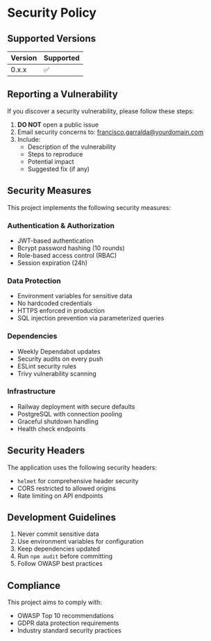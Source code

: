 # Security Policy

## Supported Versions

| Version | Supported          |
| ------- | ------------------ |
| 0.x.x   | :white_check_mark: |

## Reporting a Vulnerability

If you discover a security vulnerability, please follow these steps:

1. **DO NOT** open a public issue
2. Email security concerns to: francisco.garralda@yourdomain.com
3. Include:
   - Description of the vulnerability
   - Steps to reproduce
   - Potential impact
   - Suggested fix (if any)

## Security Measures

This project implements the following security measures:

### Authentication & Authorization
- JWT-based authentication
- Bcrypt password hashing (10 rounds)
- Role-based access control (RBAC)
- Session expiration (24h)

### Data Protection
- Environment variables for sensitive data
- No hardcoded credentials
- HTTPS enforced in production
- SQL injection prevention via parameterized queries

### Dependencies
- Weekly Dependabot updates
- Security audits on every push
- ESLint security rules
- Trivy vulnerability scanning

### Infrastructure
- Railway deployment with secure defaults
- PostgreSQL with connection pooling
- Graceful shutdown handling
- Health check endpoints

## Security Headers

The application uses the following security headers:
- `helmet` for comprehensive header security
- CORS restricted to allowed origins
- Rate limiting on API endpoints

## Development Guidelines

1. Never commit sensitive data
2. Use environment variables for configuration
3. Keep dependencies updated
4. Run `npm audit` before committing
5. Follow OWASP best practices

## Compliance

This project aims to comply with:
- OWASP Top 10 recommendations
- GDPR data protection requirements
- Industry standard security practices
